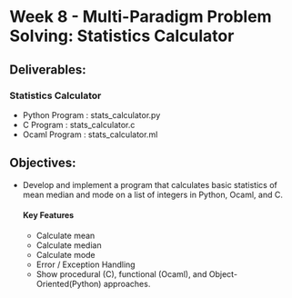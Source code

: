 #  Week 8 - Multi-Paradigm Problem Solving: Statistics Calculator

## Deliverables:
### Statistics Calculator
- Python Program : stats_calculator.py
- C Program : stats_calculator.c
- Ocaml Program : stats_calculator.ml


## Objectives:
- Develop and implement a program that calculates basic statistics of mean median and mode on a list of integers in Python, Ocaml, and C.

  #### Key Features
  * Calculate mean
  * Calculate median
  * Calculate mode
  * Error / Exception Handling
  * Show procedural (C), functional (Ocaml), and Object-Oriented(Python) approaches.